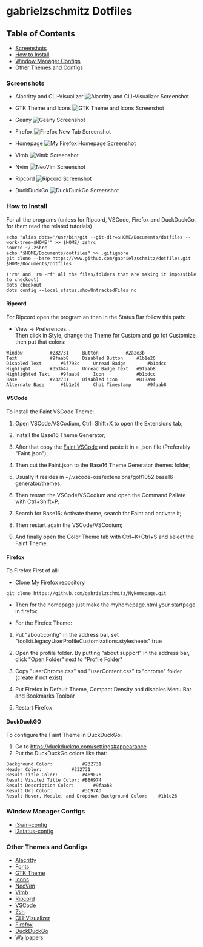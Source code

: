 # gabrielzschmitz Dotfiles

## Table of Contents
- [Screenshots](https://github.com/gabrielzschmitz/dotfiles#screenshots)
- [How to Install](https://github.com/gabrielzschmitz/dotfiles#how-to-install)
- [Window Manager Configs](https://github.com/gabrielzschmitz/dotfiles#window-manager-configs)
- [Other Themes and Configs](https://github.com/gabrielzschmitz/dotfiles#other-themes-and-configs)

### Screenshots
- Alacritty and CLI-Visualizer
![Alacritty and CLI-Visualizer Screenshot](https://github.com/gabrielzschmitz/dotfiles/blob/main/.screenshots/Alacritty%2BCLI-Visualizer.png)

- GTK Theme and Icons
![GTK Theme and Icons Screenshot](https://github.com/gabrielzschmitz/dotfiles/blob/main/.screenshots/GTK%2BIcons.png)

- Geany
![Geany Screenshot](https://github.com/gabrielzschmitz/dotfiles/blob/main/.screenshots/Geany.png)

- Firefox
![Firefox New Tab Screenshot](https://github.com/gabrielzschmitz/dotfiles/blob/main/.screenshots/Firefox.png)

- Homepage
![My Firefox Homepage Screenshot](https://github.com/gabrielzschmitz/dotfiles/blob/main/.screenshots/Homepage.png)

- Vimb
![Vimb Screenshot](https://github.com/gabrielzschmitz/dotfiles/blob/main/.screenshots/Vimb.png)

- Nvim
![NeoVim Screenshot](https://github.com/gabrielzschmitz/dotfiles/blob/main/.screenshots/NeoVim.png)

- Ripcord
![Ripcord Screenshot](https://github.com/gabrielzschmitz/dotfiles/blob/main/.screenshots/Ripcord.png)

- DuckDuckGo
![DuckDuckGo Screenshot](https://github.com/gabrielzschmitz/dotfiles/blob/main/.screenshots/DuckDuckGo.png)

### How to Install

For all the programs (unless for Ripcord, VSCode, Firefox and DuckDuckGo, for them read the related tutorials)

```shell
echo "alias dots='/usr/bin/git --git-dir=$HOME/Documents/dotfiles --work-tree=$HOME'" >> $HOME/.zshrc
source ~/.zshrc
echo "$HOME/Documents/dotfiles" >> .gitignore
git clone --bare https://www.github.com/gabrielzschmitz/dotfiles.git $HOME/Documents/dotfiles

('rm' and 'rm -rf' all the files/folders that are making it impossible to checkout)
dots checkout
dots config --local status.showUntrackedFiles no
```

#### Ripcord
For Ripcord open the program an then in the Status Bar follow this path:
- View -> Preferences... <br>
Then click in Style, change the Theme for Custom and go fot Customize, then put that colors:

```
Window			#232731		Button			#2a2e3b
Text			#9faab8		Disabled Button		#1b1e26
Disabled Text		#6f798c		Unread Badge		#b1bdcc
Highlight		#353b4a		Unread Badge Text	#9faab8
Highlighted Text	#9faab8		Icon			#b1bdcc
Base			#232731		Disabled icon		#818a94
Alternate Base		#1b1e26		Chat Timestamp		#9faab8
```

#### VSCode
To install the Faint VSCode Theme:

1. Open VSCode/VSCodium, Ctrl+Shift+X to open the Extensions tab;

2. Install the Base16 Theme Generator;

3. After that copy the [Faint VSCode](https://pastebin.com/tLNLJFfm) and paste it in a .json file (Preferably "Faint.json");

4. Then cut the Faint.json to the Base16 Theme Generator themes folder;

5. Usually it resides in ~/.vscode-oss/extensions/golf1052.base16-generator/themes;

6. Then restart the VSCode/VSCodium and open the Command Pallete with Ctrl+Shift+P;

7. Search for Base16: Activate theme, search for Faint and activate it;

8. Then restart again the VSCode/VSCodium;

9. And finally open the Color Theme tab with Ctrl+K+Ctrl+S and select the Faint Theme.

#### Firefox
To Firefox First of all:

- Clone My Firefox repository

```
git clone https://github.com/gabrielzschmitz/MyHomepage.git
```
- Then for the homepage just make the myhomepage.html your startpage in firefox.

- For the Firefox Theme:

1. Put "about:config" in the address bar, set "toolkit.legacyUserProfileCustomizations.stylesheets" true

2. Open the profile folder. By putting "about:support" in the address bar, click "Open Folder" next to "Profile Folder"

3. Copy "userChrome.css" and "userContent.css" to "chrome" folder (create if not exist)

4. Put Firefox in Default Theme, Compact Density and disables Menu Bar and Bookmarks Toolbar

5. Restart Firefox

#### DuckDuckGO
To configure the Faint Theme in DuckDuckGo:
1. Go to https://duckduckgo.com/settings#appearance
2. Put the DuckDuckGo colors like that:

```
Background Color:   		#232731
Header Color:   		#232731
Result Title Color:   		#469E76
Result Visited Title Color:	#B86974
Result Description Color:   	#9faab8
Result Url Color:   		#3C97AD
Result Hover, Module, and Dropdown Background Color:	#1b1e26
```

### Window Manager Configs
- [i3wm-config](https://github.com/gabrielzschmitz/dotfiles/tree/master/.config/i3)
- [i3status-config](https://github.com/gabrielzschmitz/dotfiles/tree/master/.config/i3status)

### Other Themes and Configs
- [Alacritty](https://github.com/gabrielzschmitz/dotfiles/tree/main/.config/alacritty)
- [Fonts](https://github.com/gabrielzschmitz/dotfiles/tree/main/.fonts)
- [GTK Theme](https://github.com/gabrielzschmitz/dotfiles/tree/main/.themes/Faint%20GTK)
- [Icons](https://github.com/gabrielzschmitz/dotfiles/tree/main/.icons/Faint%20Icons)
- [NeoVim](https://github.com/gabrielzschmitz/dotfiles/tree/main/.config/nvim)
- [Vimb](https://github.com/gabrielzschmitz/dotfiles/tree/main/.config/vimb)
- [Ripcord](https://github.com/gabrielzschmitz/dotfiles#ripcord)
- [VSCode](https://github.com/gabrielzschmitz/dotfiles#vscode)
- [Zsh](https://github.com/gabrielzschmitz/dotfiles/tree/main/.zshrc)
- [CLI-Visualizer](https://github.com/gabrielzschmitz/dotfiles/tree/main/.config/vis)
- [Firefox](https://github.com/gabrielzschmitz/dotfiles#firefox)
- [DuckDuckGo](https://github.com/gabrielzschmitz/dotfiles#duckduckgo)
- [Wallpapers](https://github.com/gabrielzschmitz/dotfiles/tree/main/Pictures/Wallpapers)
